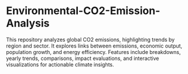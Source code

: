# Environmental-CO2-Emission-Analysis
This repository analyzes global CO2 emissions, highlighting trends by region and sector. It explores links between emissions, economic output, population growth, and energy efficiency. Features include breakdowns, yearly trends, comparisons, impact evaluations, and interactive visualizations for actionable climate insights.
